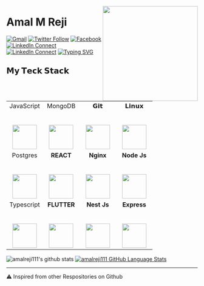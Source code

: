 <a target="_blank" href="https://github.com/amalreji111/"><img width="250" align="right" type="image/png" src="https://img.icons8.com/external-vitaliy-gorbachev-lineal-color-vitaly-gorbachev/452/external-hacker-cryptocurrency-vitaliy-gorbachev-lineal-color-vitaly-gorbachev.png"></a>
# Amal M Reji

[![Gmail](https://img.shields.io/badge/GMAIL-green)](mailto:amalmreji124@gmail.com)
[![Twitter Follow](https://img.shields.io/badge/TWITTER-violet)](https://twitter.com/amalreji111)
[![Facebook](https://img.shields.io/badge/FACEBOOK-orange)](https://www.facebook.com/anmiaklitha/)
[![LinkedIn Connect](https://img.shields.io/badge/LINKEDIN-yellow)](https://www.linkedin.com/in/amal-reji-419a0114a/)
[![LinkedIn Connect](https://img.shields.io/badge/WEBSITE-red)](https://amalreji-portfolio.netlify.app/)
[![Typing SVG](https://readme-typing-svg.herokuapp.com?color=%2336BCF7&center=false&vCenter=true&width=600&lines=Hi+there+👋,+I+am+Amal+M+REJI;+Welcome+to+My+Profile!;Over+1.5+years+of+programming+experience;Always+learning+new+things+;Android++enthusiast+;MERN+Stack+Developer;Learning+Devops;Linux+Enthusiast)](https://git.io/typing-svg)
<!-- Working as MERN Stack Dev  at [JitTec Technology Services](http://www.jittec.com). Experimenting on Programming and Linux. Android Enthusiast,Web Dev Self-learning mor. -->

## 𝗠𝘆 𝗧𝗲𝗰𝗸 𝗦𝘁𝗮𝗰𝗸

<table>
  <tbody>
    <tr valign="top">
      <td width="25%" align="center">
        <span>JavaScript</span><br><br><br>
        <img height="64px" src="https://cdn-icons-png.flaticon.com/512/5968/5968292.png">
      </td>
      <td width="25%" align="center">
        <span>MongoDB</span><br><br><br>
        <img height="64px" src="https://img.icons8.com/color/344/mongodb.png">
      </td>
      <td width="25%" align="center">
        <span>𝗚𝗶𝘁</span><br><br><br>
        <img height="64px" src="https://cdn.svgporn.com/logos/git-icon.svg">
      </td>
       <td width="25%" align="center">
        <span>𝗟𝗶𝗻𝘂𝘅</span><br><br><br>
        <img height="64px" src="https://cdn.svgporn.com/logos/linux-tux.svg">
      </td>        
    </tr>
    <tr valign="top">    
      <td width="25%" align="center">
        <span>Postgres</span><br><br><br>
        <img height="64px" src="https://img.icons8.com/color/344/postgreesql.png">
      </td>
      <td width="25%" align="center">
      <span><b>REACT</span><br><br><br>
      <img height="64px" src="https://img.icons8.com/officel/2x/react.png"></td>
      <td width="25%" align="center">
      <span><b>Nginx</span><br><br><br>
      <img height="64px" src="https://cdn.svgporn.com/logos/nginx.svg"></td>
      <td width="25%" align="center">
      <span><b>Node Js</span><br><br><br>
      <img height="64px" src="https://cdn.svgporn.com/logos/nodejs.svg"></td>  
    </tr>   
      <tr valign="top">    
      <td width="25%" align="center">
        <span>Typescript</span><br><br><br>
        <img height="64px" src="https://upload.wikimedia.org/wikipedia/commons/4/4c/Typescript_logo_2020.svg">
      </td>
      <td width="25%" align="center">
      <span><b>FLUTTER</span><br><br><br>
      <img height="64px" src="https://upload.wikimedia.org/wikipedia/commons/thumb/4/44/Google-flutter-logo.svg/512px-Google-flutter-logo.svg.png?20210518211228"></td>
      <td width="25%" align="center">
      <span><b>Nest Js</span><br><br><br>
      <img height="64px" src="https://cdn.svgporn.com/logos/nestjs.svg"></td>
      <td width="25%" align="center">
      <span><b>Express</span><br><br><br>
      <img height="64px" src="https://cdn.svgporn.com/logos/express.svg"></td>  
    </tr>   
  </tbody>
</table>

![amalreji111's github stats](https://github-readme-stats.vercel.app/api?username=amalreji111&hide=["issues"]&show_icons=true&theme=dark)
[![amalreji111 GitHub Language Stats](https://github-readme-stats.vercel.app/api/top-langs/?username=amalreji111&langs_count=5&theme=tokyonight)]()


---

⚠️ Inspired from other Respositories on Github
